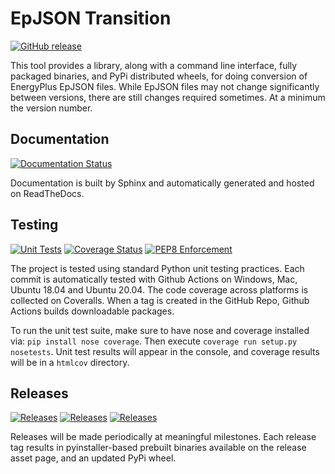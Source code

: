 # EpJSON Transition 
[![GitHub release](https://img.shields.io/github/release/myoldmopar/epjsontransition.svg?style=for-the-badge)](https://github.com/myoldmopar/epjsontransition/releases/latest)

This tool provides a library, along with a command line interface, fully packaged binaries, and
PyPi distributed wheels, for doing conversion of EnergyPlus EpJSON files.  While EpJSON files may not change
significantly between versions, there are still changes required sometimes.  At a minimum the version number.

## Documentation

[![Documentation Status](https://readthedocs.org/projects/epjson-transition/badge/?version=latest&style=for-the-badge)](https://epjson-transition.readthedocs.io/en/latest/?badge=latest)

Documentation is built by Sphinx and automatically generated and hosted on ReadTheDocs.

## Testing

[![Unit Tests](https://img.shields.io/github/workflow/status/Myoldmopar/EpJSONTransition/Test?label=Unit%20Tests&style=for-the-badge)](https://github.com/Myoldmopar/EpJSONTransition/actions?query=workflow%3A%22Test%22)
[![Coverage Status](https://img.shields.io/coveralls/github/Myoldmopar/EpJSONTransition?label=Coverage&style=for-the-badge)](https://coveralls.io/github/Myoldmopar/EpJSONTransition?branch=main)
[![PEP8 Enforcement](https://img.shields.io/github/workflow/status/Myoldmopar/EpJSONTransition/Flake8?label=Flake8&style=for-the-badge)](https://github.com/Myoldmopar/EpJSONTransition/actions?query=workflow%3AFlake8)

The project is tested using standard Python unit testing practices.
Each commit is automatically tested with Github Actions on Windows, Mac, Ubuntu 18.04 and Ubuntu 20.04.
The code coverage across platforms is collected on Coveralls.
When a tag is created in the GitHub Repo, Github Actions builds downloadable packages.

To run the unit test suite, make sure to have nose and coverage installed via: `pip install nose coverage`.
Then execute `coverage run setup.py nosetests`.
Unit test results will appear in the console, and coverage results will be in a `htmlcov` directory.

## Releases

[![Releases](https://img.shields.io/github/workflow/status/Myoldmopar/EpJSONTransition/PyInstallerRelease?label=PyInstaller%20Release&style=for-the-badge)](https://github.com/Myoldmopar/EpJSONTransition/actions?query=workflow%3APyInstallerRelease)
[![Releases](https://img.shields.io/github/workflow/status/Myoldmopar/EpJSONTransition/PyInstallerRelease?label=PyPI%20Release&style=for-the-badge)](https://github.com/Myoldmopar/EpJSONTransition/actions?query=workflow%3APyPIRelease)
[![Releases](https://img.shields.io/pypi/wheel/EnergyPlus-EpJSON-Transition-Tool?label=PyPi%20Wheel&style=for-the-badge)](https://pypi.org/project/EnergyPlus-EpJSON-Transition-Tool/)

Releases will be made periodically at meaningful milestones.
Each release tag results in pyinstaller-based prebuilt binaries available on the release asset page, and an updated PyPi wheel.